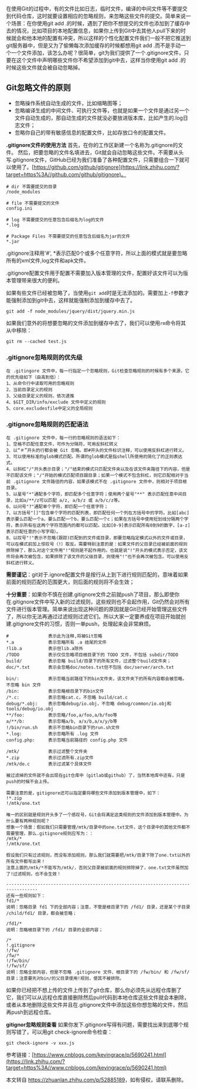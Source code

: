 在使用Git的过程中，有的文件比如日志，临时文件，编译的中间文件等不要提交到代码仓库，这时就要设置相应的忽略规则，来忽略这些文件的提交。简单来说一个场景：在你使用git add .的时候，遇到了把你不想提交的文件也添加到了缓存中去的情况，比如项目的本地配置信息，如果你上传到Git中去其他人pull下来的时候就会和他本地的配置有冲突，所以这样的个性化配置文件我们一般不把它推送到git服务器中，但是又为了偷懒每次添加缓存的时候都想用git add .而不是手动一个一个文件添加，该怎么办呢？很简单，git为我们提供了一个.gitignore文件，只要在这个文件中声明哪些文件你不希望添加到git中去，这样当你使用git add .的时候这些文件就会被自动忽略掉。

## **Git忽略文件的原则**

*   忽略操作系统自动生成的文件，比如缩略图等；
*   忽略编译生成的中间文件、可执行文件等，也就是如果一个文件是通过另一个文件自动生成的，那自动生成的文件就没必要放进版本库，比如产生的.log日志文件；
*   忽略你自己的带有敏感信息的配置文件，比如存放口令的配置文件。

**.gitignore文件的使用方法** 首先，在你的工作区新建一个名称为.gitignore的文件。 然后，把要忽略的文件名填进去，Git就会自动忽略这些文件。不需要从头写.gitignore文件，GitHub已经为我们准备了各种配置文件，只需要组合一下就可以使用了。[https://github.com/github/gitignore](https://link.zhihu.com/?target=https%3A//github.com/github/gitignore)。

    # dir 不需要提交的目录
    /node_modules
    ​
    # file 不需要提交的文件
    config.ini
    ​
    # log 不需要提交的任意包含后缀名为log的文件
    *.log
    ​
    # Package Files 不需要提交的任意包含后缀名为jar的文件
    *.jar

.gitignore注释用'#', \*表示匹配0个或多个任意字符，所以上面的模式就是要忽略所有的xml文件,log文件和apk文件。

.gitignore配置文件用于配置不需要加入版本管理的文件，配置好该文件可以为版本管理带来很大的便利。

如果有些文件已经被忽略了，当使用`git add`时是无法添加的。需要加上`-f`参数才能强制添加到git中去，这样就能强制添加到缓存中去了。

    git add -f node_modules/jquery/dist/jquery.min.js

如果我们意外的将想要忽略的文件添加到缓存中去了，我们可以使用`rm`命令将其从中移除：

    git rm --cached test.js 

### **.gitignore忽略规则的优先级**

    在 .gitingore 文件中，每一行指定一个忽略规则，Git检查忽略规则的时候有多个来源，它的优先级如下（由高到低）：
    1、从命令行中读取可用的忽略规则
    2、当前目录定义的规则
    3、父级目录定义的规则，依次递推
    4、$GIT_DIR/info/exclude 文件中定义的规则
    5、core.excludesfile中定义的全局规则

### **.gitignore忽略规则的匹配语法**

    在 .gitignore 文件中，每一行的忽略规则的语法如下：
    1、空格不匹配任意文件，可作为分隔符，可用反斜杠转义
    2、以“＃”开头的行都会被 Git 忽略。即#开头的文件标识注释，可以使用反斜杠进行转义。
    3、可以使用标准的glob模式匹配。所谓的glob模式是指shell所使用的简化了的正则表达式。
    4、以斜杠"/"开头表示目录；"/"结束的模式只匹配文件夹以及在该文件夹路径下的内容，但是不匹配该文件；"/"开始的模式匹配项目跟目录；如果一个模式不包含斜杠，则它匹配相对于当前 .gitignore 文件路径的内容，如果该模式不在 .gitignore 文件中，则相对于项目根目录。
    5、以星号"*"通配多个字符，即匹配多个任意字符；使用两个星号"**" 表示匹配任意中间目录，比如a/**/z可以匹配 a/z, a/b/z 或 a/b/c/z等。
    6、以问号"?"通配单个字符，即匹配一个任意字符；
    7、以方括号"[]"包含单个字符的匹配列表，即匹配任何一个列在方括号中的字符。比如[abc]表示要么匹配一个a，要么匹配一个b，要么匹配一个c；如果在方括号中使用短划线分隔两个字符，表示所有在这两个字符范围内的都可以匹配。比如[0-9]表示匹配所有0到9的数字，[a-z]表示匹配任意的小写字母）。
    8、以叹号"!"表示不忽略(跟踪)匹配到的文件或目录，即要忽略指定模式以外的文件或目录，可以在模式前加上惊叹号（!）取反。需要特别注意的是：如果文件的父目录已经被前面的规则排除掉了，那么对这个文件用"!"规则是不起作用的。也就是说"!"开头的模式表示否定，该文件将会再次被包含，如果排除了该文件的父级目录，则使用"!"也不会再次被包含。可以使用反斜杠进行转义。

**需要谨记**：git对于.ignore配置文件是按行从上到下进行规则匹配的，意味着如果前面的规则匹配的范围更大，则后面的规则将不会生效；

**十分重要**：如果你不慎在创建.gitignore文件之前就push了项目，那么即使你在.gitignore文件中写入新的过滤规则，这些规则也不会起作用，Git仍然会对所有文件进行版本管理。简单来说出现这种问题的原因就是Git已经开始管理这些文件了，所以你无法再通过过滤规则过滤它们。所以大家一定要养成在项目开始就创建.gitignore文件的习惯，否则一单push，处理起来会非常麻烦。

    #               表示此为注释,将被Git忽略
    *.a             表示忽略所有 .a 结尾的文件
    !lib.a          表示但lib.a除外
    /TODO           表示仅仅忽略项目根目录下的 TODO 文件，不包括 subdir/TODO
    build/          表示忽略 build/目录下的所有文件，过滤整个build文件夹；
    doc/*.txt       表示会忽略doc/notes.txt但不包括 doc/server/arch.txt
     
    bin/:           表示忽略当前路径下的bin文件夹，该文件夹下的所有内容都会被忽略，不忽略 bin 文件
    /bin:           表示忽略根目录下的bin文件
    /*.c:           表示忽略cat.c，不忽略 build/cat.c
    debug/*.obj:    表示忽略debug/io.obj，不忽略 debug/common/io.obj和tools/debug/io.obj
    **/foo:         表示忽略/foo,a/foo,a/b/foo等
    a/**/b:         表示忽略a/b, a/x/b,a/x/y/b等
    !/bin/run.sh    表示不忽略bin目录下的run.sh文件
    *.log:          表示忽略所有 .log 文件
    config.php:     表示忽略当前路径的 config.php 文件
     
    /mtk/           表示过滤整个文件夹
    *.zip           表示过滤所有.zip文件
    /mtk/do.c       表示过滤某个具体文件
     
    被过滤掉的文件就不会出现在git仓库中（gitlab或github）了，当然本地库中还有，只是push的时候不会上传。
     
    需要注意的是，gitignore还可以指定要将哪些文件添加到版本管理中，如下：
    !*.zip
    !/mtk/one.txt
     
    唯一的区别就是规则开头多了一个感叹号，Git会将满足这类规则的文件添加到版本管理中。为什么要有两种规则呢？
    想象一个场景：假如我们只需要管理/mtk/目录中的one.txt文件，这个目录中的其他文件都不需要管理，那么.gitignore规则应写为：：
    /mtk/*
    !/mtk/one.txt
     
    假设我们只有过滤规则，而没有添加规则，那么我们就需要把/mtk/目录下除了one.txt以外的所有文件都写出来！
    注意上面的/mtk/*不能写为/mtk/，否则父目录被前面的规则排除掉了，one.txt文件虽然加了!过滤规则，也不会生效！
     
    ----------------------------------------------------------------------------------
    还有一些规则如下：
    fd1/*
    说明：忽略目录 fd1 下的全部内容；注意，不管是根目录下的 /fd1/ 目录，还是某个子目录 /child/fd1/ 目录，都会被忽略；
     
    /fd1/*
    说明：忽略根目录下的 /fd1/ 目录的全部内容；
     
    /*
    !.gitignore
    !/fw/ 
    /fw/*
    !/fw/bin/
    !/fw/sf/
    说明：忽略全部内容，但是不忽略 .gitignore 文件、根目录下的 /fw/bin/ 和 /fw/sf/ 目录；注意要先对bin/的父目录使用!规则，使其不被排除。

如果你已经把不想上传的文件上传到了git仓库，那么你必须先从远程仓库删了它，我们可以从远程仓库直接删除然后pull代码到本地仓库这些文件就会本删除，或者从本地删除这些文件并且在.gitignore文件中添加这些你想忽略的文件，然后再push到远程仓库。

**gitignor忽略规则查看** 如果你发下.gitignore写得有问题，需要找出来到底哪个规则写错了，可以用git check-ignore命令检查：

    git check-ignore -v xxx.js

参考链接：[https://www.cnblogs.com/kevingrace/p/5690241.html](https://link.zhihu.com/?target=https%3A//www.cnblogs.com/kevingrace/p/5690241.html)

本文转自 <https://zhuanlan.zhihu.com/p/52885189>，如有侵权，请联系删除。